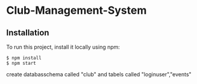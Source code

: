 # Club-Management-System

## Installation
To run this project, install it locally using npm:

```
$ npm install
$ npm start
```
create databasschema called  "club" and tabels called "loginuser","events"

